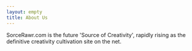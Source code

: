 ```yaml
---
layout: empty
title: About Us
---
```


SorceRawr.com is the future 'Source of Creativity',
rapidly rising as the definitive creativity cultivation site on the net.



<script type="application/ld+json">
{
  "@context": "https://schema.org",
  "@type": "Organization",
  "name" : "SorceRawr.com",  
  "url": "http://sorcerawr.com/aboutus.html",
  "logo": "http://www.sorcerawr.com/img/logo.png"
}
</script>

<!-- find her companys website and her ld json tag that goes with it too. --> 
